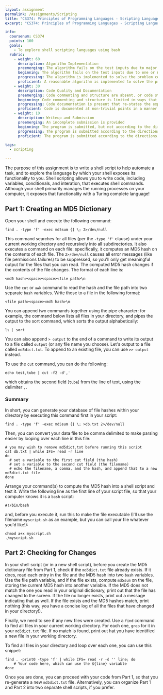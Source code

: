 ```yaml
---
layout: assignment
permalink: /Assignments/Scripting
title: "CS374: Principles of Programming Languages - Scripting Languages"
excerpt: "CS374: Principles of Programming Languages - Scripting Languages"

info:
  coursenum: CS374
  points: 100
  goals:
    - To explore shell scripting languages using bash
  rubric:
    - weight: 60
      description: Algorithm Implementation
      preemerging: The algorithm fails on the test inputs due to major issues, or the program fails to compile and/or run
      beginning: The algorithm fails on the test inputs due to one or more minor issues
      progressing: The algorithm is implemented to solve the problem correctly according to given test inputs, but would fail if executed in a general case due to a minor issue or omission in the algorithm design or implementation
      proficient: A reasonable algorithm is implemented to solve the problem which correctly solves the problem according to the given test inputs, and would be reasonably expected to solve the problem in the general case
    - weight: 30
      description: Code Quality and Documentation
      preemerging: Code commenting and structure are absent, or code structure departs significantly from best practice, and/or the code departs significantly from the style guide
      beginning: Code commenting and structure is limited in ways that reduce the readability of the program, and/or there are minor departures from the style guide
      progressing: Code documentation is present that re-states the explicit code definitions, and/or code is written that mostly adheres to the style guide
      proficient: Code is documented at non-trivial points in a manner that enhances the readability of the program, and code is written according to the style guide
    - weight: 10
      description: Writeup and Submission
      preemerging: An incomplete submission is provided
      beginning: The program is submitted, but not according to the directions in one or more ways (for example, because it is lacking a readme writeup)
      progressing: The program is submitted according to the directions with a minor omission or correction needed, and with at least superficial responses to the bolded questions throughout
      proficient: The program is submitted according to the directions, including a readme writeup describing the solution, and thoughtful answers to the bolded questions throughout    
  
tags:
  - scripting
  
---
```


The purpose of this assignment is to write a shell script to help automate a task, and to explore the language by which your shell exposes its functionality to you.  Shell scripting allows you to write code, including variables, conditionals, and interation, that executes shell commands.  Although your shell primarily manages the running processes on your computer, it exposes that functionality with a Turing complete language!

## Part 1: Creating an MD5 Dictionary
Open your shell and execute the following command:

`find . -type 'f' -exec md5sum {} \; 2>/dev/null`

This command searches for all files (per the `-type 'f'` clause) under your current working directory and recursively into all subdirectories.  It also executes a command on each file: specifically, it computes an MD5 hash on the contents of each file.  The `2>/dev/null` causes all error messages (like file permissions failures) to be suppressed, so you'll only get meaningful output for the files that you can read.  The computed MD5 hash changes if the contents of the file changes.  The format of each line is:

```
<md5 hash><space><space><file path>\n
```

Use the `cut` or `awk` command to read the hash and the file path into two separate `bash` variables.  Write those to a file in the following format:

```
<file path><space><md5 hash>\n
```

You can append two commands together using the pipe character: for example, the command below lists all files in your directory, and pipes the output to the sort command, which sorts the output alphabetically:

```
ls | sort
```

You can also append `> output` to the end of a command to write its output to a file called `output` (or any file name you choose).  Let's output to a file called `md5dict.txt`.  To append to an existing file, you can use `>> output` instead.

To use the `cut` command, you can do the following:

`echo test,tube | cut -f2 -d','`

which obtains the second field (`tube`) from the line of text, using the delimiter `,`.  

### Summary

In short, you can generate your database of file hashes within your directory by executing this command first in your script:

```
find . -type 'f' -exec md5sum {} \; >db.txt 2>/dev/null
```

Then, you can convert your data file to be comma delimited to make parsing easier by looping over each line in this file:

```
# you may wish to remove md5dict.txt before running this script
cat db.txt | while IFS= read -r line
do
  # set a variable to the first cut field (the hash)
  # set a variable to the second cut field (the filename)
  # echo the filename, a comma, and the hash, and append that to a new md5dict.txt file
done
```

Arrange your command(s) to compute the MD5 hash into a shell script and test it.  Write the following line as the first line of your script file, so that your computer knows it is a `bash` script:

```
#!/bin/bash
```

and, before you execute it, run this to make the file executable (I'll use the filename `myscript.sh` as an example, but you can call your file whatever you'd like!):

```
chmod a+x myscript.sh
./myscript.sh
```

## Part 2: Checking for Changes

In your shell script (or in a new shell script), before you create the MD5 dictionary file from Part 1, check if the `md5dict.txt` file already exists.  If it does, read each entry in the file and the MD5 hash into two `bash` variables.  Use the file path variable, and if the file exists, compute `md5sum` on the file, storing the current MD5 hash into another variable.  If the MD5 does not match the one you read in your original dictionary, print out that the file has changed to the screen.  If the file no longer exists, print out a message indicating that as well.  If the file exists and the MD5 hashes match, print nothing (this way, you have a concise log of all the files that have changed in your directory!).  

Finally, we need to see if any new files were created.  Use a `find` command to find all files in your current working directory.  For each one, `grep` for it in your `md5dict.txt` file.  If no match is found, print out hat you have identified a new file in your working directory.

To find all files in your directory and loop over each one, you can use this snippet:

```
find . -print0 -type 'f' | while IFS= read -r -d '' line; do 
    # Your code here, which can use the ${line} variable
done
```

Once you are done, you can proceed with your code from Part 1, so that you re-generate a new `md5dict.txt` file.  Alternatively, you can organize Part 1 and Part 2 into two separate shell scripts, if you prefer.
